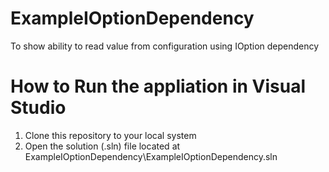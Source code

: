 # ExampleIOptionDependency
To show ability to read value from configuration using IOption dependency

# How to Run the appliation in Visual Studio
  1. Clone this repository to your local system
  2. Open the solution (.sln) file located at ExampleIOptionDependency\ExampleIOptionDependency.sln
